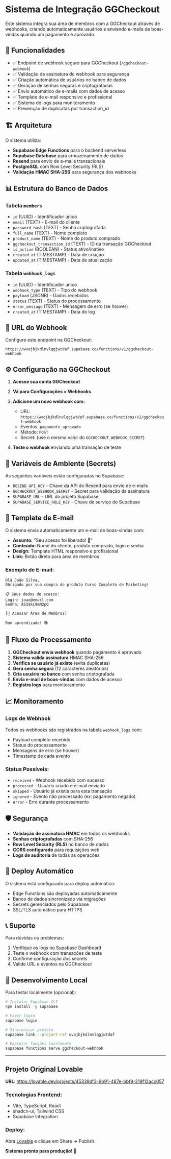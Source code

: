 # Sistema de Integração GGCheckout

Este sistema integra sua área de membros com a GGCheckout através de webhooks, criando automaticamente usuários e enviando e-mails de boas-vindas quando um pagamento é aprovado.

## 🚀 Funcionalidades

- ✅ Endpoint de webhook seguro para GGCheckout (`/ggcheckout-webhook`)
- ✅ Validação de assinatura do webhook para segurança
- ✅ Criação automática de usuários no banco de dados
- ✅ Geração de senhas seguras e criptografadas
- ✅ Envio automático de e-mails com dados de acesso
- ✅ Template de e-mail responsivo e profissional
- ✅ Sistema de logs para monitoramento
- ✅ Prevenção de duplicatas por transaction_id

## 🏗️ Arquitetura

O sistema utiliza:
- **Supabase Edge Functions** para o backend serverless
- **Supabase Database** para armazenamento de dados
- **Resend** para envio de e-mails transacionais
- **PostgreSQL** com Row Level Security (RLS)
- **Validação HMAC SHA-256** para segurança dos webhooks

## 📊 Estrutura do Banco de Dados

### Tabela `members`
- `id` (UUID) - Identificador único
- `email` (TEXT) - E-mail do cliente
- `password_hash` (TEXT) - Senha criptografada
- `full_name` (TEXT) - Nome completo
- `product_name` (TEXT) - Nome do produto comprado
- `ggcheckout_transaction_id` (TEXT) - ID da transação GGCheckout
- `is_active` (BOOLEAN) - Status ativo/inativo
- `created_at` (TIMESTAMP) - Data de criação
- `updated_at` (TIMESTAMP) - Data de atualização

### Tabela `webhook_logs`
- `id` (UUID) - Identificador único
- `webhook_type` (TEXT) - Tipo do webhook
- `payload` (JSONB) - Dados recebidos
- `status` (TEXT) - Status do processamento
- `error_message` (TEXT) - Mensagem de erro (se houver)
- `created_at` (TIMESTAMP) - Data do log

## 🔗 URL do Webhook

Configure este endpoint na GGCheckout:

```
https://wvojbjkdlnvlqgjwtdaf.supabase.co/functions/v1/ggcheckout-webhook
```

## ⚙️ Configuração na GGCheckout

1. **Acesse sua conta GGCheckout**
2. **Vá para Configurações > Webhooks**
3. **Adicione um novo webhook com:**
   - URL: `https://wvojbjkdlnvlqgjwtdaf.supabase.co/functions/v1/ggcheckout-webhook`
   - Eventos: `pagamento_aprovado`
   - Método: `POST`
   - Secret: (use o mesmo valor do `GGCHECKOUT_WEBHOOK_SECRET`)

4. **Teste o webhook** enviando uma transação de teste

## 🔐 Variáveis de Ambiente (Secrets)

As seguintes variáveis estão configuradas no Supabase:

- `RESEND_API_KEY` - Chave da API do Resend para envio de e-mails
- `GGCHECKOUT_WEBHOOK_SECRET` - Secret para validação da assinatura
- `SUPABASE_URL` - URL do projeto Supabase
- `SUPABASE_SERVICE_ROLE_KEY` - Chave de serviço do Supabase

## 📧 Template de E-mail

O sistema envia automaticamente um e-mail de boas-vindas com:

- **Assunto:** "Seu acesso foi liberado! 🎉"
- **Conteúdo:** Nome do cliente, produto comprado, login e senha
- **Design:** Template HTML responsivo e profissional
- **Link:** Botão direto para área de membros

### Exemplo de E-mail:
```
Olá João Silva,
Obrigado por sua compra do produto Curso Completo de Marketing!

📋 Seus dados de acesso:
Login: joao@email.com
Senha: Ab3$kL9mN2pQ

[🚀 Acessar Área de Membros]

Bom aprendizado! 📚
```

## 🔄 Fluxo de Processamento

1. **GGCheckout envia webhook** quando pagamento é aprovado
2. **Sistema valida assinatura** HMAC SHA-256
3. **Verifica se usuário já existe** (evita duplicatas)
4. **Gera senha segura** (12 caracteres aleatórios)
5. **Cria usuário no banco** com senha criptografada
6. **Envia e-mail de boas-vindas** com dados de acesso
7. **Registra logs** para monitoramento

## 📈 Monitoramento

### Logs de Webhook
Todos os webhooks são registrados na tabela `webhook_logs` com:
- Payload completo recebido
- Status do processamento
- Mensagens de erro (se houver)
- Timestamp de cada evento

### Status Possíveis:
- `received` - Webhook recebido com sucesso
- `processed` - Usuário criado e e-mail enviado
- `skipped` - Usuário já existia para esta transação
- `ignored` - Evento não processado (ex: pagamento negado)
- `error` - Erro durante processamento

## 🛡️ Segurança

- **Validação de assinatura HMAC** em todos os webhooks
- **Senhas criptografadas** com SHA-256
- **Row Level Security (RLS)** no banco de dados
- **CORS configurado** para requisições web
- **Logs de auditoria** de todas as operações

## 🚀 Deploy Automático

O sistema está configurado para deploy automático:
- Edge Functions são deployadas automaticamente
- Banco de dados sincronizado via migrações
- Secrets gerenciados pelo Supabase
- SSL/TLS automático para HTTPS

## 📞 Suporte

Para dúvidas ou problemas:
1. Verifique os logs no Supabase Dashboard
2. Teste o webhook com transações de teste
3. Confirme configuração dos secrets
4. Valide URL e eventos na GGCheckout

## 🔧 Desenvolvimento Local

Para testar localmente (opcional):
```bash
# Instalar Supabase CLI
npm install -g supabase

# Fazer login
supabase login

# Sincronizar projeto
supabase link --project-ref wvojbjkdlnvlqgjwtdaf

# Executar funções localmente
supabase functions serve ggcheckout-webhook
```

---

## Projeto Original Lovable

**URL**: https://lovable.dev/projects/45339df3-9b91-487e-bbf9-219f12acc057

### Tecnologias Frontend:
- Vite, TypeScript, React
- shadcn-ui, Tailwind CSS
- Supabase Integration

### Deploy:
Abra [Lovable](https://lovable.dev/projects/45339df3-9b91-487e-bbf9-219f12acc057) e clique em Share → Publish.

**Sistema pronto para produção! 🎉**

